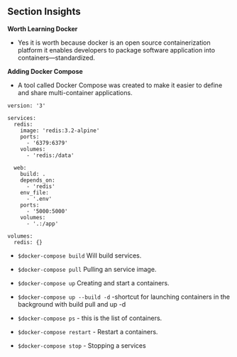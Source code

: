 ## Section Insights

**Worth Learning Docker**

- Yes it is worth because docker  is an open source containerization platform it enables developers to package software application into containers—standardized.

**Adding Docker Compose**

- A tool called Docker Compose was created to make it easier to define and share multi-container applications.
```
version: '3'

services:
  redis:
    image: 'redis:3.2-alpine'
    ports:
      - '6379:6379'
    volumes:
      - 'redis:/data'

  web:
    build: .
    depends_on:
      - 'redis'
    env_file:
      - '.env'
    ports:
      - '5000:5000'
    volumes:
      - '.:/app'

volumes:
  redis: {}
```

- `$docker-compose build` Will build services.

- `$docker-compose pull` Pulling an service image. 

- `$docker-compose up` Creating and start a containers.

- `$docker-compose up --build -d` -shortcut for launching containers in the background with build pull and up -d

- `$docker-compose ps` - this is the list of containers.

- `$docker-compose restart` - Restart a containers.

- `$docker-compose stop` - Stopping a services





